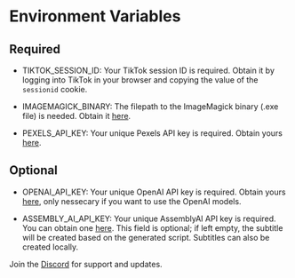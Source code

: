 # Environment Variables

## Required

- TIKTOK_SESSION_ID: Your TikTok session ID is required. Obtain it by logging into TikTok in your browser and copying the value of the `sessionid` cookie.

- IMAGEMAGICK_BINARY: The filepath to the ImageMagick binary (.exe file) is needed. Obtain it [here](https://imagemagick.org/script/download.php).

- PEXELS_API_KEY: Your unique Pexels API key is required. Obtain yours [here](https://www.pexels.com/api/).

## Optional

- OPENAI_API_KEY: Your unique OpenAI API key is required. Obtain yours [here](https://platform.openai.com/api-keys), only nessecary if you want to use the OpenAI models.

* ASSEMBLY_AI_API_KEY: Your unique AssemblyAI API key is required. You can obtain one [here](https://www.assemblyai.com/app/). This field is optional; if left empty, the subtitle will be created based on the generated script. Subtitles can also be created locally.

Join the [Discord](https://dsc.gg/fuji-community) for support and updates.
